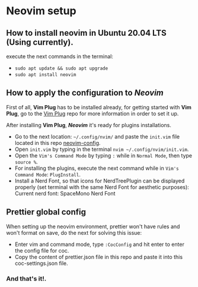 # Neovim setup

## How to install neovim in Ubuntu 20.04 LTS (Using currently).

execute the next commands in the terminal:
* `sudo apt update && sudo apt upgrade`
* `sudo apt install neovim`

## How to apply the configuration to ***Neovim***

First of all, **Vim Plug** has to be installed already, for getting started with **Vim Plug**, go to the [Vim Plug](https://github.com/junegunn/vim-plug) repo for more information in order to set it up. 

After installing **Vim Plug**,  ***Neovim*** it's ready for plugins installations.
* Go to the next location: `~/.config/nvim/` and paste the `init.vim` file located in this repo [neovim-config](https://github.com/EduardoV-dev/neovim-config).
* Open `init.vim` by typing in the terminal `nvim ~/.config/nvim/init.vim`.
* Open the `Vim's Command Mode` by typing `:` while in `Normal Mode`, then type `source %`.
* For installing the plugins, execute the next command while in `Vim's Command Mode`: `PlugInstall`.
* Install a Nerd Font, so that icons for NerdTreePlugin can be displayed properly (set terminal with the same Nerd Font for aesthetic purposes): Current nerd font: SpaceMono Nerd Font

## Prettier global config

When setting up the neovim environment, prettier won't have rules and won't format on save, do the next for solving this issue: 

* Enter vim and command mode, type `:CocConfig` and hit enter to enter the config file for coc.
* Copy the content of prettier.json file in this repo and paste it into this coc-settings.json file.

### And that's it!.
